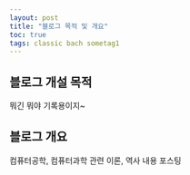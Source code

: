 ```yaml
---
layout: post
title: "블로그 목적 및 개요"
toc: true
tags: classic bach sometag1
---
```

## 블로그 개설 목적
뭐긴 뭐야 기록용이지~

## 블로그 개요
컴퓨터공학, 컴퓨터과학 관련 이론, 역사 내용 포스팅
